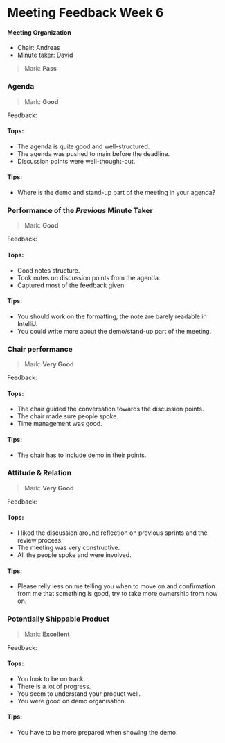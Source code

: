# Meeting Feedback Week 6

#### Meeting Organization

- Chair: Andreas
- Minute taker: David

>Mark: **Pass**

### Agenda

>Mark: **Good**

Feedback:
#### Tops:
- The agenda is quite good and well-structured.
- The agenda was pushed to main before the deadline.
- Discussion points were well-thought-out.
#### Tips:
- Where is the demo and stand-up part of the meeting in your agenda?

### Performance of the *Previous* Minute Taker

>Mark: **Good**

Feedback:
#### Tops:
- Good notes structure.
- Took notes on discussion points from the agenda.
- Captured most of the feedback given.
#### Tips:
- You should work on the formatting, the note are barely readable in IntelliJ.
- You could write more about the demo/stand-up part of the meeting.

### Chair performance
>Mark: **Very Good**

Feedback:
#### Tops:
- The chair guided the conversation towards the discussion points.
- The chair made sure people spoke.
- Time management was good.
#### Tips:
- The chair has to include demo in their points.

### Attitude & Relation

>Mark: **Very Good**

Feedback:
#### Tops:
- I liked the discussion around reflection on previous sprints and the review process.
- The meeting was very constructive.
- All the people spoke and were involved.
#### Tips:
- Please relly less on me telling you when to move on and confirmation from me that something is good, try to take more ownership from now on.

### Potentially Shippable Product

>Mark: **Excellent**

Feedback:
#### Tops:
- You look to be on track.
- There is a lot of progress.
- You seem to understand your product well.
- You were good on demo organisation.
#### Tips:
- You have to be more prepared when showing the demo.


